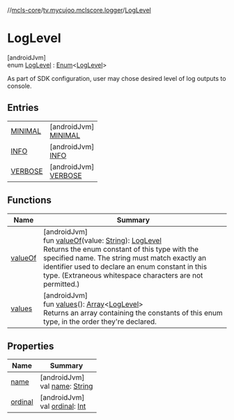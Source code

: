 //[mcls-core](../../../index.md)/[tv.mycujoo.mclscore.logger](../index.md)/[LogLevel](index.md)

# LogLevel

[androidJvm]\
enum [LogLevel](index.md) : [Enum](https://kotlinlang.org/api/latest/jvm/stdlib/kotlin/-enum/index.html)&lt;[LogLevel](index.md)&gt; 

As part of SDK configuration, user may chose desired level of log outputs to console.

## Entries

| | |
|---|---|
| [MINIMAL](-m-i-n-i-m-a-l/index.md) | [androidJvm]<br>[MINIMAL](-m-i-n-i-m-a-l/index.md) |
| [INFO](-i-n-f-o/index.md) | [androidJvm]<br>[INFO](-i-n-f-o/index.md) |
| [VERBOSE](-v-e-r-b-o-s-e/index.md) | [androidJvm]<br>[VERBOSE](-v-e-r-b-o-s-e/index.md) |

## Functions

| Name | Summary |
|---|---|
| [valueOf](value-of.md) | [androidJvm]<br>fun [valueOf](value-of.md)(value: [String](https://kotlinlang.org/api/latest/jvm/stdlib/kotlin/-string/index.html)): [LogLevel](index.md)<br>Returns the enum constant of this type with the specified name. The string must match exactly an identifier used to declare an enum constant in this type. (Extraneous whitespace characters are not permitted.) |
| [values](values.md) | [androidJvm]<br>fun [values](values.md)(): [Array](https://kotlinlang.org/api/latest/jvm/stdlib/kotlin/-array/index.html)&lt;[LogLevel](index.md)&gt;<br>Returns an array containing the constants of this enum type, in the order they're declared. |

## Properties

| Name | Summary |
|---|---|
| [name](../-message-level/-e-r-r-o-r/index.md#-372974862%2FProperties%2F-450282738) | [androidJvm]<br>val [name](../-message-level/-e-r-r-o-r/index.md#-372974862%2FProperties%2F-450282738): [String](https://kotlinlang.org/api/latest/jvm/stdlib/kotlin/-string/index.html) |
| [ordinal](../-message-level/-e-r-r-o-r/index.md#-739389684%2FProperties%2F-450282738) | [androidJvm]<br>val [ordinal](../-message-level/-e-r-r-o-r/index.md#-739389684%2FProperties%2F-450282738): [Int](https://kotlinlang.org/api/latest/jvm/stdlib/kotlin/-int/index.html) |
